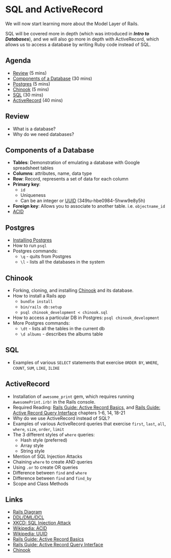 # SQL and ActiveRecord

We will now start learning more about the Model Layer of Rails.

SQL will be covered more in depth (which was introduced in ***Intro to Databases***), and we will also go more in depth with ActiveRecord, which allows us to access a database by writing Ruby code instead of SQL.

## Agenda

* [Review](#review) (5 mins)
* [Components of a Database](#components-of-a-database) (30 mins)
* [Postgres](#postgres) (5 mins)
* [Chinook](#chinook) (5 mins)
* [SQL](#sql) (30 mins)
* [ActiveRecord](#activerecord) (40 mins)

## Review

* What is a database?
* Why do we need databases?

## Components of a Database

* **Tables**: Demonstration of emulating a database with Google spreadsheet tables
* **Columns**: attributes, name, data type
* **Row**: Record, represents a set of data for each column
* **Primary key**:
  * `id`
  * Uniqueness
  * Can be an integer or [UUID](https://en.wikipedia.org/wiki/Universally_unique_identifier) (349tu-hbe0984-5hww9e8y5h)
* **Foreign key**:
Allows you to associate to another table. i.e.
`objectname_id`
* [ACID](https://en.wikipedia.org/wiki/ACID)

## Postgres

* [Installing Postgres](https://github.com/bitmakerlabs/rails-dev-setup-guide#postgres)
* How to run `psql`
* Postgres commands:
  * `\q` - quits from Postgres
  * `\l` - lists all the databases in the system

## Chinook

* Forking, cloning, and installing [Chinook](https://github.com/bitmakerlabs/chinook) and its database.
* How to install a Rails app
  * `bundle install`
  * `bin/rails db:setup`
  * `psql chinook_development < chinook.sql`
* How to access a particular DB in Postgres: `psql chinook_development`
* More Postgres commands:
  * `\dt` - lists all the tables in the current db
  * `\d albums` - describes the albums table

## SQL

* Examples of various `SELECT` statements that exercise `ORDER BY`, `WHERE`, `COUNT`, `SUM`, `LIKE`, `ILIKE`

## ActiveRecord

* Installation of `awesome_print` gem, which requires running `AwesomePrint.irb!` in the Rails console.
* Required Reading: [Rails Guide: Active Record Basics](http://guides.rubyonrails.org/active_record_basics.html), and [Rails Guide: Active Record Query Interface](http://guides.rubyonrails.org/active_record_querying.html) chapters 1-6, 14, 18-21
* Why do we use ActiveRecord instead of SQL?
* Examples of various ActiveRecord queries that exercise `first`, `last`, `all`, `where`, `size`, `order`, `limit`
* The 3 different styles of `where` queries:
  * Hash style (preferred)
  * Array style
  * String style
* Mention of SQL Injection Attacks
* Chaining `where` to create AND queries
* Using `.or` to create OR queries
* Difference between `find` and `where`
* Difference between `find` and `find_by`
* Scope and Class Methods

## Links

* [Rails Diagram](https://srikantmahapatra.files.wordpress.com/2013/11/mvc1.png)
* [DDL/DML/DCL](http://www.w3schools.in/mysql/ddl-dml-dcl)
* [XKCD: SQL Injection Attack](https://xkcd.com/327/)
* [Wikipedia: ACID](https://en.wikipedia.org/wiki/ACID)
* [Wikipedia: UUID](https://en.wikipedia.org/wiki/Universally_unique_identifier)
* [Rails Guide: Active Record Basics](http://guides.rubyonrails.org/active_record_basics.html)
* [Rails Guide: Active Record Query Interface](http://guides.rubyonrails.org/active_record_querying.html)
* [Chinook](https://github.com/bitmakerlabs/chinook)
